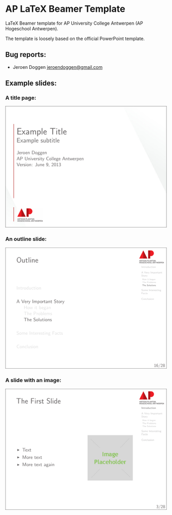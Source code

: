 AP LaTeX Beamer Template
========================
LaTeX Beamer template for AP University College Antwerpen (AP Hogeschool Antwerpen).

The template is loosely based on the official PowerPoint template.

Bug reports:
------------
 * Jeroen Doggen <jeroendoggen@gmail.com>

Example slides:
---------------

### A title page:

![A title page](screenshots/slide1.png?raw=true)

### An outline slide:

![An oultline slide](screenshots/slide2.png?raw=true)

### A slide with an image:

![A math slide](screenshots/slide3.png?raw=true)

